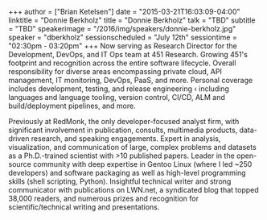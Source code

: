 +++
author = ["Brian Ketelsen"]
date = "2015-03-21T16:03:09-04:00"
linktitle = "Donnie Berkholz"
title = "Donnie Berkholz"
talk = "TBD"
subtitle = "TBD"
speakerimage = "/2016/img/speakers/donnie-berkholz.jpg"
speaker = "dberkholz"
sessionscheduled = "July 12th"
sessiontime = "02:30pm - 03:20pm"
+++
Now serving as Research Director for the Development, DevOps, and IT Ops team at 451 Research.
Growing 451's footprint and recognition across the entire software lifecycle.
Overall responsibility for diverse areas encompassing private cloud, API management, IT monitoring, DevOps, PaaS, and more.
Personal coverage includes development, testing, and release engineering ‹ including languages and language tooling, version control, CI/CD, ALM and build/deployment pipelines, and more.

Previously at RedMonk, the only developer-focused analyst firm, with significant involvement in publication, consults, multimedia products, data-driven research, and speaking engagements.
Expert in analysis, visualization, and communication of large, complex problems and datasets as a Ph.D.-trained scientist with &gt;10 published papers.
Leader in the open-source community with deep expertise in Gentoo Linux (where I led ~250 developers) and software packaging as well as high-level programming skills (shell scripting, Python).
Insightful technical writer and strong communicator with publications on LWN.net, a syndicated blog that topped 38,000 readers, and numerous prizes and recognition for scientific/technical writing and presentations.
